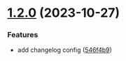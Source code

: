 # [1.2.0](https://github.com/nestjs-enhanced/nestjs-enhanced/compare/v1.1.0...v1.2.0) (2023-10-27)


### Features

* add changelog config ([546f4b9](https://github.com/nestjs-enhanced/nestjs-enhanced/commit/546f4b9b58d9b119c4aa0f2092fa9793715c118c))
